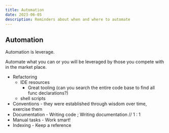 ```yaml
---
title: Automation 
date: 2023-06-05
description: Reminders about when and where to automate
---
```


## Automation

Automation is leverage.

Automate what you can or you will be leveraged by those you compete with in the market place.

- Refactoring 
    - IDE resources
        - Great tooling (can you search the entire code base to find all func declarations?)
    - shell scripts
- Conventions - they were established through wisdom over time, exercise them
- Documentation - Writing code ; Writing documentation // 1 : 1
- Manual tasks - Work smart!
- Indexing - Keep a reference


